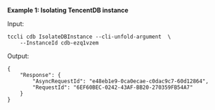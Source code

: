 **Example 1: Isolating TencentDB instance**



Input: 

```
tccli cdb IsolateDBInstance --cli-unfold-argument  \
    --InstanceId cdb-ezq1vzem
```

Output: 
```
{
    "Response": {
        "AsyncRequestId": "e48eb1e9-0ca0ecae-c0dac9c7-60d12864",
        "RequestId": "6EF60BEC-0242-43AF-BB20-270359FB54A7"
    }
}
```

